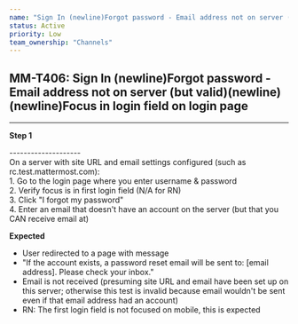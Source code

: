 ```yaml
---
name: "Sign In (newline)Forgot password - Email address not on server (but valid)(newline)(newline)Focus in login field on login page"
status: Active
priority: Low
team_ownership: "Channels"
---
```


## MM-T406: Sign In (newline)Forgot password - Email address not on server (but valid)(newline)(newline)Focus in login field on login page

---

**Step 1**

\--------------------\
On a server with site URL and email settings configured (such as rc.test.mattermost.com):\
1\. Go to the login page where you enter username & password\
2\. Verify focus is in first login field (N/A for RN)\
3\. Click "I forgot my password"\
4\. Enter an email that doesn't have an account on the server (but that you CAN receive email at)

**Expected**

- User redirected to a page with message
- "If the account exists, a password reset email will be sent to: \[email address]. Please check your inbox."
- Email is not received (presuming site URL and email have been set up on this server; otherwise this test is invalid because email wouldn't be sent even if that email address had an account)
- RN: The first login field is not focused on mobile, this is expected
